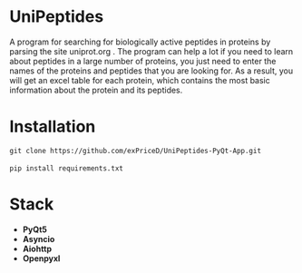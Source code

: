 # UniPeptides
A program for searching for biologically active peptides in proteins by parsing the site uniprot.org . The program can help a lot if you need to learn about peptides in a large number of proteins, you just need to enter the names of the proteins and peptides that you are looking for. As a result, you will get an excel table for each protein, which contains the most basic information about the protein and its peptides.

# Installation
`git clone https://github.com/exPriceD/UniPeptides-PyQt-App.git`\
\
`pip install requirements.txt`

# Stack
- **PyQt5**
- **Asyncio**
- **Aiohttp**
- **Openpyxl**
